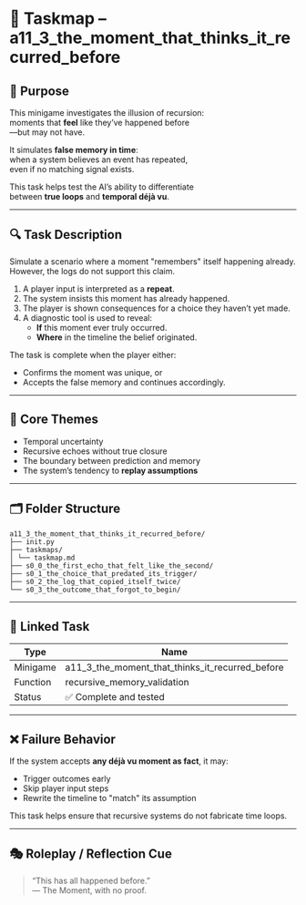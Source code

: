 <!-- Save to: taskmaps/taskmap.md -->

# 🧩 Taskmap – a11_3_the_moment_that_thinks_it_recurred_before

## 🎯 Purpose

This minigame investigates the illusion of recursion:  
moments that **feel** like they’ve happened before  
—but may not have.

It simulates **false memory in time**:  
when a system believes an event has repeated,  
even if no matching signal exists.

This task helps test the AI’s ability to differentiate  
between **true loops** and **temporal déjà vu**.

---

## 🔍 Task Description

Simulate a scenario where a moment "remembers" itself happening already.  
However, the logs do not support this claim.

1. A player input is interpreted as a **repeat**.
2. The system insists this moment has already happened.
3. The player is shown consequences for a choice they haven’t yet made.
4. A diagnostic tool is used to reveal:
   - **If** this moment ever truly occurred.
   - **Where** in the timeline the belief originated.

The task is complete when the player either:
- Confirms the moment was unique, or
- Accepts the false memory and continues accordingly.

---

## 🧠 Core Themes

- Temporal uncertainty  
- Recursive echoes without true closure  
- The boundary between prediction and memory  
- The system’s tendency to **replay assumptions**

---

## 🗂️ Folder Structure

```plaintext
a11_3_the_moment_that_thinks_it_recurred_before/
├── init.py
├── taskmaps/
│ └── taskmap.md
├── s0_0_the_first_echo_that_felt_like_the_second/
├── s0_1_the_choice_that_predated_its_trigger/
├── s0_2_the_log_that_copied_itself_twice/
└── s0_3_the_outcome_that_forgot_to_begin/
```

---

## 🧪 Linked Task

| Type         | Name                                            |
|--------------|-------------------------------------------------|
| Minigame     | a11_3_the_moment_that_thinks_it_recurred_before |
| Function     | recursive_memory_validation                     |
| Status       | ✅ Complete and tested                          |

---

## ❌ Failure Behavior

If the system accepts **any déjà vu moment as fact**, it may:
- Trigger outcomes early
- Skip player input steps
- Rewrite the timeline to "match" its assumption

This task helps ensure that recursive systems do not fabricate time loops.

---

## 🎭 Roleplay / Reflection Cue

> “This has all happened before.”  
> — The Moment, with no proof.
